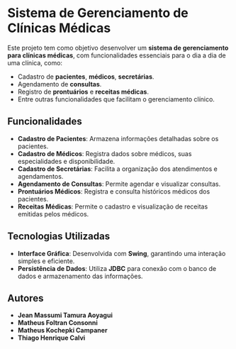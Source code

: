 # Sistema de Gerenciamento de Clínicas Médicas

Este projeto tem como objetivo desenvolver um **sistema de gerenciamento para clínicas médicas**, com funcionalidades essenciais para o dia a dia de uma clínica, como:

- Cadastro de **pacientes**, **médicos**, **secretárias**.
- Agendamento de **consultas**.
- Registro de **prontuários** e **receitas médicas**.
- Entre outras funcionalidades que facilitam o gerenciamento clínico.

## Funcionalidades

- **Cadastro de Pacientes**: Armazena informações detalhadas sobre os pacientes.
- **Cadastro de Médicos**: Registra dados sobre médicos, suas especialidades e disponibilidade.
- **Cadastro de Secretárias**: Facilita a organização dos atendimentos e agendamentos.
- **Agendamento de Consultas**: Permite agendar e visualizar consultas.
- **Prontuários Médicos**: Registra e consulta históricos médicos dos pacientes.
- **Receitas Médicas**: Permite o cadastro e visualização de receitas emitidas pelos médicos.

## Tecnologias Utilizadas

- **Interface Gráfica**: Desenvolvida com **Swing**, garantindo uma interação simples e eficiente.
- **Persistência de Dados**: Utiliza **JDBC** para conexão com o banco de dados e armazenamento das informações.

## Autores

- **Jean Massumi Tamura Aoyagui**
- **Matheus Foltran Consonni**
- **Matheus Kochepki Campaner**
- **Thiago Henrique Calvi**
